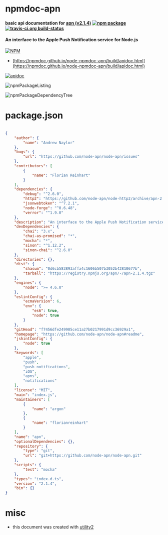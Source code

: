 # npmdoc-apn

#### basic api documentation for  [apn (v2.1.4)](https://github.com/node-apn/node-apn#readme)  [![npm package](https://img.shields.io/npm/v/npmdoc-apn.svg?style=flat-square)](https://www.npmjs.org/package/npmdoc-apn) [![travis-ci.org build-status](https://api.travis-ci.org/npmdoc/node-npmdoc-apn.svg)](https://travis-ci.org/npmdoc/node-npmdoc-apn)

#### An interface to the Apple Push Notification service for Node.js

[![NPM](https://nodei.co/npm/apn.png?downloads=true&downloadRank=true&stars=true)](https://www.npmjs.com/package/apn)

- [https://npmdoc.github.io/node-npmdoc-apn/build/apidoc.html](https://npmdoc.github.io/node-npmdoc-apn/build/apidoc.html)

[![apidoc](https://npmdoc.github.io/node-npmdoc-apn/build/screenCapture.buildCi.browser.%252Ftmp%252Fbuild%252Fapidoc.html.png)](https://npmdoc.github.io/node-npmdoc-apn/build/apidoc.html)

![npmPackageListing](https://npmdoc.github.io/node-npmdoc-apn/build/screenCapture.npmPackageListing.svg)

![npmPackageDependencyTree](https://npmdoc.github.io/node-npmdoc-apn/build/screenCapture.npmPackageDependencyTree.svg)



# package.json

```json

{
    "author": {
        "name": "Andrew Naylor"
    },
    "bugs": {
        "url": "https://github.com/node-apn/node-apn/issues"
    },
    "contributors": [
        {
            "name": "Florian Reinhart"
        }
    ],
    "dependencies": {
        "debug": "^2.6.0",
        "http2": "https://github.com/node-apn/node-http2/archive/apn-2.1.4.tar.gz",
        "jsonwebtoken": "^7.2.1",
        "node-forge": "^0.6.48",
        "verror": "^1.9.0"
    },
    "description": "An interface to the Apple Push Notification service for Node.js",
    "devDependencies": {
        "chai": "3.x",
        "chai-as-promised": "*",
        "mocha": "*",
        "sinon": "^1.12.2",
        "sinon-chai": "^2.6.0"
    },
    "directories": {},
    "dist": {
        "shasum": "0d6cb583893affa4c1606b507b3052b42810677b",
        "tarball": "https://registry.npmjs.org/apn/-/apn-2.1.4.tgz"
    },
    "engines": {
        "node": ">= 4.6.0"
    },
    "eslintConfig": {
        "ecmaVersion": 6,
        "env": {
            "es6": true,
            "node": true
        }
    },
    "gitHead": "f7456dfe249905ce11a27b0217991d9cc36929a1",
    "homepage": "https://github.com/node-apn/node-apn#readme",
    "jshintConfig": {
        "node": true
    },
    "keywords": [
        "apple",
        "push",
        "push notifications",
        "iOS",
        "apns",
        "notifications"
    ],
    "license": "MIT",
    "main": "index.js",
    "maintainers": [
        {
            "name": "argon"
        },
        {
            "name": "florianreinhart"
        }
    ],
    "name": "apn",
    "optionalDependencies": {},
    "repository": {
        "type": "git",
        "url": "git+https://github.com/node-apn/node-apn.git"
    },
    "scripts": {
        "test": "mocha"
    },
    "types": "index.d.ts",
    "version": "2.1.4",
    "bin": {}
}
```



# misc
- this document was created with [utility2](https://github.com/kaizhu256/node-utility2)
